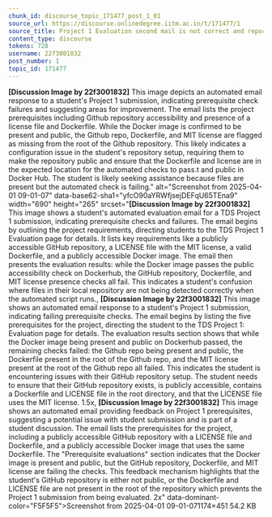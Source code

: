 ```yaml
---
chunk_id: discourse_topic_171477_post_1_01
source_url: https://discourse.onlinedegree.iitm.ac.in/t/171477/1
source_title: Project 1 Evaluation second mail is not correct and reports files missing while they are present
content_type: discourse
tokens: 728
username: 22f3001832
post_number: 1
topic_id: 171477
---
```


**[Discussion Image by 22f3001832]** This image depicts an automated email response to a student's Project 1 submission, indicating prerequisite check failures and suggesting areas for improvement. The email lists the project prerequisites including Github repository accessibility and presence of a license file and Dockerfile. While the Docker image is confirmed to be present and public, the Github repo, Dockerfile, and MIT license are flagged as missing from the root of the Github repository. This likely indicates a configuration issue in the student's repository setup, requiring them to make the repository public and ensure that the Dockerfile and license are in the expected location for the automated checks to pass.t and public in Docker Hub. The student is likely seeking assistance because files are present but the automated check is failing." alt="Screenshot from 2025-04-01 09-01-07" data-base62-sha1="yfcO90aYRWfjsejDEFqU65TEna9" width="690" height="265" srcset="**[Discussion Image by 22f3001832]** This image shows a student's automated evaluation email for a TDS Project 1 submission, indicating prerequisite checks and failures. The email begins by outlining the project requirements, directing students to the TDS Project 1 Evaluation page for details. It lists key requirements like a publicly accessible GitHub repository, a LICENSE file with the MIT license, a valid Dockerfile, and a publicly accessible Docker image. The email then presents the evaluation results: while the Docker image passes the public accessibility check on Dockerhub, the GitHub repository, Dockerfile, and MIT license presence checks all fail. This indicates a student's confusion where files in their local repository are not being detected correctly when the automated script runs., **[Discussion Image by 22f3001832]** This image shows an automated email response to a student's Project 1 submission, indicating failing prerequisite checks. The email begins by listing the five prerequisites for the project, directing the student to the TDS Project 1: Evaluation page for details. The evaluation results section shows that while the Docker image being present and public on Dockerhub passed, the remaining checks failed: the Github repo being present and public, the Dockerfile present in the root of the Github repo, and the MIT license present at the root of the Github repo all failed. This indicates the student is encountering issues with their GitHub repository setup. The student needs to ensure that their GitHub repository exists, is publicly accessible, contains a Dockerfile and LICENSE file in the root directory, and that the LICENSE file uses the MIT license. 1.5x, **[Discussion Image by 22f3001832]** This image shows an automated email providing feedback on Project 1 prerequisites, suggesting a potential issue with student submission and is part of a student discussion. The email lists the prerequisites for the project, including a publicly accessible GitHub repository with a LICENSE file and Dockerfile, and a publicly accessible Docker image that uses the same Dockerfile. The "Prerequisite evaluations" section indicates that the Docker image is present and public, but the GitHub repository, Dockerfile, and MIT license are failing the checks. This feedback mechanism highlights that the student's GitHub repository is either not public, or the Dockerfile and LICENSE file are not present in the root of the repository which prevents the Project 1 submission from being evaluated. 2x" data-dominant-color="F5F5F5">Screenshot from 2025-04-01 09-01-071174×451 54.2 KB
